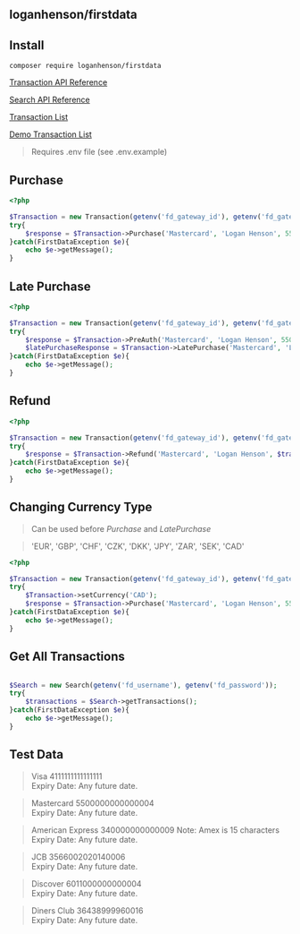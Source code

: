 ## loganhenson/firstdata

## Install

```
composer require loganhenson/firstdata
```

[Transaction API Reference](https://firstdata.zendesk.com/entries/407571-First-Data-Global-Gateway-e4-Web-Service-API-Reference-Guide#4)

[Search API Reference](https://firstdata.zendesk.com/entries/407573-First-Data-Global-Gateway-e4-Web-Service-Transaction-Search-and-Reporting-API)

[Transaction List](https://globalgatewaye4.firstdata.com/transactions/list)

[Demo Transaction List](https://demo.globalgatewaye4.firstdata.com/transactions/list)

> Requires .env file (see .env.example)

## Purchase

```php
<?php

$Transaction = new Transaction(getenv('fd_gateway_id'), getenv('fd_gateway_password'), getenv('fd_key_id'), getenv('fd_key'));
try{
	$response = $Transaction->Purchase('Mastercard', 'Logan Henson', 5500000000000004, '1216', 120);
}catch(FirstDataException $e){
	echo $e->getMessage();
}

```

## Late Purchase

```php
<?php

$Transaction = new Transaction(getenv('fd_gateway_id'), getenv('fd_gateway_password'), getenv('fd_key_id'), getenv('fd_key'));
try{
	$response = $Transaction->PreAuth('Mastercard', 'Logan Henson', 5500000000000004, '1216', 120);
	$latePurchaseResponse = $Transaction->LatePurchase('Mastercard', 'Logan Henson', $response['transarmor_token'], '1216', 120)
}catch(FirstDataException $e){
	echo $e->getMessage();
}

```

## Refund

```php
<?php

$Transaction = new Transaction(getenv('fd_gateway_id'), getenv('fd_gateway_password'), getenv('fd_key_id'), getenv('fd_key'));
try{
	$response = $Transaction->Refund('Mastercard', 'Logan Henson', $transarmor_token, '1216', 120);
}catch(FirstDataException $e){
	echo $e->getMessage();
}

```

## Changing Currency Type

> Can be used before _Purchase_ and _LatePurchase_

> 'EUR', 'GBP', 'CHF', 'CZK', 'DKK', 'JPY', 'ZAR', 'SEK', 'CAD'

```php
<?php

$Transaction = new Transaction(getenv('fd_gateway_id'), getenv('fd_gateway_password'), getenv('fd_key_id'), getenv('fd_key'));
try{
    $Transaction->setCurrency('CAD');
	$response = $Transaction->Purchase('Mastercard', 'Logan Henson', 5500000000000004, '1216', 120);
}catch(FirstDataException $e){
	echo $e->getMessage();
}

```

## Get All Transactions

```php

$Search = new Search(getenv('fd_username'), getenv('fd_password'));
try{
	$transactions = $Search->getTransactions();
}catch(FirstDataException $e){
	echo $e->getMessage();
}

```

## Test Data

>Visa	4111111111111111	
 Expiry Date: Any future date.

>Mastercard	5500000000000004	
 Expiry Date: Any future date.

>American Express	340000000000009
 Note: Amex is 15 characters	
 Expiry Date: Any future date.

>JCB	3566002020140006	
 Expiry Date: Any future date.

>Discover	6011000000000004	
 Expiry Date: Any future date.

>Diners Club	36438999960016	
 Expiry Date: Any future date.